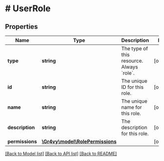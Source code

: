 # # UserRole

## Properties

Name | Type | Description | Notes
------------ | ------------- | ------------- | -------------
**type** | **string** | The type of this resource. Always &#x60;role&#x60;. | [optional]
**id** | **string** | The unique ID for this role. | [optional]
**name** | **string** | The unique name for this role. | [optional]
**description** | **string** | The description for this role. | [optional]
**permissions** | [**\Gr4vy\model\RolePermissions**](RolePermissions.md) |  | [optional]

[[Back to Model list]](../../README.md#models) [[Back to API list]](../../README.md#endpoints) [[Back to README]](../../README.md)
